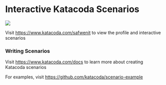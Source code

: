 # Interactive Katacoda Scenarios

[![](http://shields.katacoda.com/katacoda/safwenit/count.svg)](https://www.katacoda.com/safwenit "Get your profile on Katacoda.com")

Visit https://www.katacoda.com/safwenit to view the profile and interactive scenarios

### Writing Scenarios
Visit https://www.katacoda.com/docs to learn more about creating Katacoda scenarios

For examples, visit https://github.com/katacoda/scenario-example
